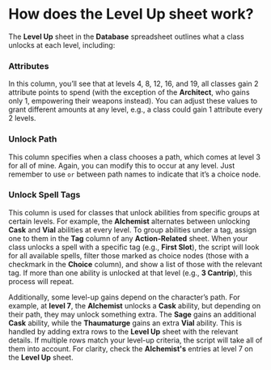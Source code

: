 # How does the Level Up sheet work?

The **Level Up** sheet in the **Database** spreadsheet outlines what a class unlocks at each level, including:

### Attributes
In this column, you’ll see that at levels 4, 8, 12, 16, and 19, all classes gain 2 attribute points to spend (with the exception of the **Architect**, who gains only 1, empowering their weapons instead). You can adjust these values to grant different amounts at any level, e.g., a class could gain 1 attribute every 2 levels.

### Unlock Path
This column specifies when a class chooses a path, which comes at level 3 for all of mine. Again, you can modify this to occur at any level. Just remember to use ` or ` between path names to indicate that it’s a choice node.

### Unlock Spell Tags
This column is used for classes that unlock abilities from specific groups at certain levels. For example, the **Alchemist** alternates between unlocking **Cask** and **Vial** abilities at every level. To group abilities under a tag, assign one to them in the **Tag** column of any **Action-Related** sheet. When your class unlocks a spell with a specific tag (e.g., **First Slot**), the script will look for all available spells, filter those marked as choice nodes (those with a checkmark in the **Choice** column), and show a list of those with the relevant tag. If more than one ability is unlocked at that level (e.g., **3 Cantrip**), this process will repeat.

Additionally, some level-up gains depend on the character’s path. For example, at __level 7__, the **Alchemist** unlocks a **Cask** ability, but depending on their path, they may unlock something extra. The **Sage** gains an additional **Cask** ability, while the **Thaumaturge** gains an extra **Vial** ability. This is handled by adding extra rows to the **Level Up** sheet with the relevant details. If multiple rows match your level-up criteria, the script will take all of them into account. For clarity, check the **Alchemist's** entries at level 7 on the **Level Up** sheet.
